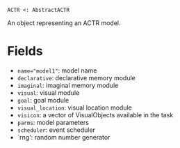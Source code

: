 ```
ACTR <: AbstractACTR
```

An object representing an ACTR model.

# Fields

  * `name="model1"`: model name
  * `declarative`: declarative memory module
  * `imaginal`: imaginal memory module
  * `visual`: visual module
  * `goal`: goal module
  * `visual_location`: visual location module
  * `visicon`: a vector of VisualObjects available in the task
  * `parms`: model parameters
  * `scheduler`: event scheduler
  * `rng': random number generator
